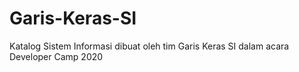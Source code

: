 # Garis-Keras-SI
Katalog Sistem Informasi dibuat oleh tim Garis Keras SI dalam acara Developer Camp 2020
